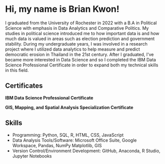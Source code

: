 # Hi, my name is Brian Kwon!

I graduated from the University of Rochester in 2022 with a B.A in Political Science with emphasis in Data Analytics and Comparative Politics. My studies in political science introduced me to how important data is and how much data is valued in areas such as election prediction and government stability. During my undergraduate years, I was involved in a research project where I utilized data analytics to help measure and predict democratic erosion in Thailand in the 21st century. After I graduated, I've became more interested in Data Science and so I completed the IBM Data Science Professional Certificate in order to expand both my technical skills in this field.

## Certificates
**IBM Data Science Professional Certificate**

**GIS, Mapping, and Spatial Analysis Specialization Certificate** 

## Skills
* Programming: Python, SQL, R, HTML, CSS, JavaScript
* Data Analysis Tools/Software: Microsoft Office Suite, Google Workspace, Pandas, NumPy Matplotlib, GIS
* Version Control/Environment Development: GitHub, Anaconda, R Studio, Jupyter Notebooks
